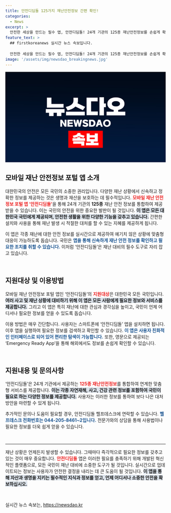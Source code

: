 ```yaml
---
title: 안전디딤돌 125가지 재난안전정보 간편 확인!
categories:
  - News
excerpt: >
  안전한 세상을 만드는 필수 앱, 안전디딤돌! 24개 기관의 125종 재난안전정보를 손쉽게 확인하고, 안전을 지키세요. 지금 바로 설치하고 위기를 예방하세요!
feature_text: >
  ## firstkoreanews 실시간 뉴스 속보입니다.

  안전한 세상을 만드는 필수 앱, 안전디딤돌! 24개 기관의 125종 재난안전정보를 손쉽게 확인하고, 안전을 지키세요. 지금 바로 설치하고 위기를 예방하세요!
image: '/assets/img/newsdao_breakingnews.jpg'
---
```


<p><img src="/assets/img/newsdao_breakingnews.jpg" alt="firstkoreanews 속보" /></p>

<h2 data-ke-size="size26">모바일 재난 안전정보 포털 앱 소개</h2>

<p data-ke-size="size16">대한민국의 안전은 모든 국민의 소중한 권리입니다. 다양한 재난 상황에서 신속하고 정확한 정보를 제공하는 것은 생명과 재산을 보호하는 데 필수적입니다. <b><span style="color: #ee2323;">모바일 재난 안전정보 포털 앱 ‘안전디딤돌’</span></b>을 통해 24개 기관의 <b>125종</b> 재난 안전 정보를 통합하여 제공받을 수 있습니다. 이는 국민의 안전을 위한 중요한 발판이 될 것입니다. <b><span style="background-color: #21538527;">이 앱은 모든 대한민국 국민에게 제공되며, 안전한 생활을 위한 다양한 기능을 갖추고 있습니다.</span></b> 간편한 설치와 사용을 통해 재난 발생 시 적절한 대처를 할 수 있는 지혜를 제공하게 됩니다.</p>

<p data-ke-size="size16">이 앱은 각종 재난에 대한 안전 정보를 실시간으로 제공하여 예기치 않은 상황에 맞춤형 대응이 가능하도록 돕습니다. 국민은 <b><span style="color: #1a5490;">앱을 통해 신속하게 재난 안전 정보를 확인하고 필요한 조치를 취할 수 있습니다.</span></b> 이처럼 ‘안전디딤돌’은 재난 대비의 필수 도구로 자리 잡고 있습니다.</p>

<p data-ke-size="size16">&nbsp;</p>

<h2 data-ke-size="size26">지원대상 및 이용방법</h2>

<p data-ke-size="size16">모바일 재난 안전정보 포털 앱인 ‘안전디딤돌’의 <b><span style="color: #ee2323;">지원대상</span></b>은 대한민국 모든 국민입니다. <b><span style="background-color: #21538527;">여러 사고 및 재난 상황에 대비하기 위해 이 앱은 모든 사람에게 필요한 정보와 서비스를 제공합니다.</span></b> 그리고 이 앱은 특히 재난에 대한 관심과 경각심을 높이고, 국민이 언제 어디서나 필요한 정보를 얻을 수 있도록 돕습니다.</p>

<p data-ke-size="size16">이용 방법은 매우 간단합니다. 사용자는 스마트폰에 ‘안전디딤돌’ 앱을 설치하면 됩니다. 이후 앱을 실행하여 필요한 정보를 검색하고 확인할 수 있습니다. <b><span style="color: #1a5490;">이 앱은 사용자 친화적인 인터페이스로 되어 있어 편리한 탐색이 가능합니다.</span></b> 또한, 영문으로 제공되는 ‘Emergency Ready App’을 통해 해외에서도 정보를 손쉽게 확인할 수 있습니다.</p>

<p data-ke-size="size16">&nbsp;</p>

<h2 data-ke-size="size26">지원내용 및 문의사항</h2>

<p data-ke-size="size16">‘안전디딤돌’은 24개 기관에서 제공하는 <b><span style="color: #ee2323;">125종 재난안전정보</span></b>를 통합하여 연계한 맞춤형 서비스를 제공합니다. <b><span style="background-color: #21538527;">이는 각종 자연재해, 사고, 건강 관련 정보를 포함하여 국민이 필요로 하는 다양한 정보를 제공합니다.</span></b> 사용자는 이러한 정보를 통하여 보다 나은 대처 방안을 마련할 수 있게 됩니다.</p>

<p data-ke-size="size16">추가적인 문의나 도움이 필요할 경우, 안전디딤돌 헬프데스크에 연락할 수 있습니다. <b><span style="color: #1a5490;">헬프데스크 전화번호는 044-205-8461~2입니다.</span></b> 전문가와의 상담을 통해 사용법이나 필요한 정보를 더욱 쉽게 얻을 수 있습니다.</p>

<p data-ke-size="size16">&nbsp;</p>

<hr />

<p data-ke-size="size16">재난 상황은 언제든지 발생할 수 있습니다. 그때마다 즉각적으로 필요한 정보를 갖추고 있는 것이 매우 중요합니다. <b><span style="color: #ee2323;">안전디딤돌</span></b> 앱은 이러한 필요를 충족하기 위해 개발된 혁신적인 플랫폼으로, 모든 국민이 재난 대비에 소중한 도구가 될 것입니다. 실시간으로 업데이트되는 정보는 사용자가 안전한 결정을 내리는 데 큰 도움이 될 것입니다. <b><span style="background-color: #21538527;">이 앱을 통해 자산과 생명을 지키는 필수적인 지식과 정보를 얻고, 언제 어디서나 소중한 안전을 확보하십시오.</span></b></p>

<p data-ke-size="size16">&nbsp;</p>
실시간 뉴스 속보는, <a href="https://newsdao.kr" rel="dofollow">https://newsdao.kr</a>



